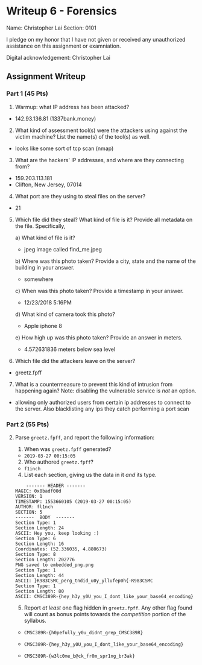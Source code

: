 # Writeup 6 - Forensics

Name: Christopher Lai
Section: 0101

I pledge on my honor that I have not given or received any unauthorized assistance on this assignment or examniation.

Digital acknowledgement: Christopher Lai

## Assignment Writeup

### Part 1 (45 Pts)

1. Warmup: what IP address has been attacked? 

- 142.93.136.81 (1337bank.money)

2. What kind of assessment tool(s) were the attackers using against the victim machine? List the name(s) of the tool(s) as well.

- looks like some sort of tcp scan (nmap)

3. What are the hackers' IP addresses, and where are they connecting from?

- 159.203.113.181
- Clifton, New Jersey, 07014

4. What port are they using to steal files on the server?

- 21

5. Which file did they steal? What kind of file is it? Provide all metadata on the file. Specifically,

    a) What kind of file is it?
     - jpeg image called find_me.jpeg

    b) Where was this photo taken? Provide a city, state and the name of the building in your answer.
    - somewhere

    c) When was this photo taken? Provide a timestamp in your answer.
    - 12/23/2018 5:16PM

    d) What kind of camera took this photo?
    - Apple iphone 8

    e) How high up was this photo taken? Provide an answer in meters.
    - 4.572631836 meters below sea level

6. Which file did the attackers leave on the server?
- greetz.fpff

7. What is a countermeasure to prevent this kind of intrusion from happening again? Note: disabling the vulnerable service is *not* an option.
- allowing only authorized users from certain ip addresses to connect to the server.  Also blacklisting any ips they catch performing a port scan

### Part 2 (55 Pts)

2. Parse `greetz.fpff`, and report the following information:
    1. When was `greetz.fpff` generated?
    - ```2019-03-27 00:15:05```
    2. Who authored `greetz.fpff`?
    - ```f1inch```
    4. List each section, giving us the data in it *and* its type.
    ```
        ------- HEADER -------
    MAGIC: 0x8badf00d
    VERSION: 1
    TIMESTAMP: 1553660105 (2019-03-27 00:15:05)
    AUTHOR: fl1nch
    SECTION: 5
    -------  BODY  -------
    Section Type: 1
    Section Length: 24
    ASCII: Hey you, keep looking :)
    Section Type: 6
    Section Length: 16
    Coordinates: (52.336035, 4.880673)
    Section Type: 8
    Section Length: 202776
    PNG saved to embedded_png.png
    Section Type: 1
    Section Length: 44
    ASCII: }R983CSMC_perg_tndid_u0y_yllufep0h{-R983CSMC
    Section Type: 1
    Section Length: 80
    ASCII: CMSC389R-{hey_h3y_y0U_you_I_dont_like_your_base64_encoding}
    ```
    5. Report *at least* one flag hidden in `greetz.fpff`. Any other flag found will count as bonus points towards the *competition* portion of the syllabus.

    - ```CMSC389R-{h0pefully_y0u_didnt_grep_CMSC389R}```

    - ```CMSC389R-{hey_h3y_y0U_you_I_dont_like_your_base64_encoding}```

    - ```CMSC389R-{w3lc0me_b@ck_fr0m_spr1ng_br3ak}```



